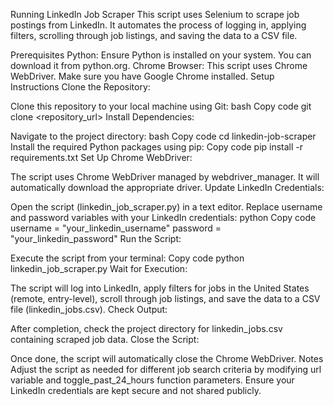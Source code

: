 Running LinkedIn Job Scraper
This script uses Selenium to scrape job postings from LinkedIn. It automates the process of logging in, applying filters, scrolling through job listings, and saving the data to a CSV file.

Prerequisites
Python: Ensure Python is installed on your system. You can download it from python.org.
Chrome Browser: This script uses Chrome WebDriver. Make sure you have Google Chrome installed.
Setup Instructions
Clone the Repository:

Clone this repository to your local machine using Git:
bash
Copy code
git clone <repository_url>
Install Dependencies:

Navigate to the project directory:
bash
Copy code
cd linkedin-job-scraper
Install the required Python packages using pip:
Copy code
pip install -r requirements.txt
Set Up Chrome WebDriver:

The script uses Chrome WebDriver managed by webdriver_manager. It will automatically download the appropriate driver.
Update LinkedIn Credentials:

Open the script (linkedin_job_scraper.py) in a text editor.
Replace username and password variables with your LinkedIn credentials:
python
Copy code
username = "your_linkedin_username"
password = "your_linkedin_password"
Run the Script:

Execute the script from your terminal:
Copy code
python linkedin_job_scraper.py
Wait for Execution:

The script will log into LinkedIn, apply filters for jobs in the United States (remote, entry-level), scroll through job listings, and save the data to a CSV file (linkedin_jobs.csv).
Check Output:

After completion, check the project directory for linkedin_jobs.csv containing scraped job data.
Close the Script:

Once done, the script will automatically close the Chrome WebDriver.
Notes
Adjust the script as needed for different job search criteria by modifying url variable and toggle_past_24_hours function parameters.
Ensure your LinkedIn credentials are kept secure and not shared publicly.
